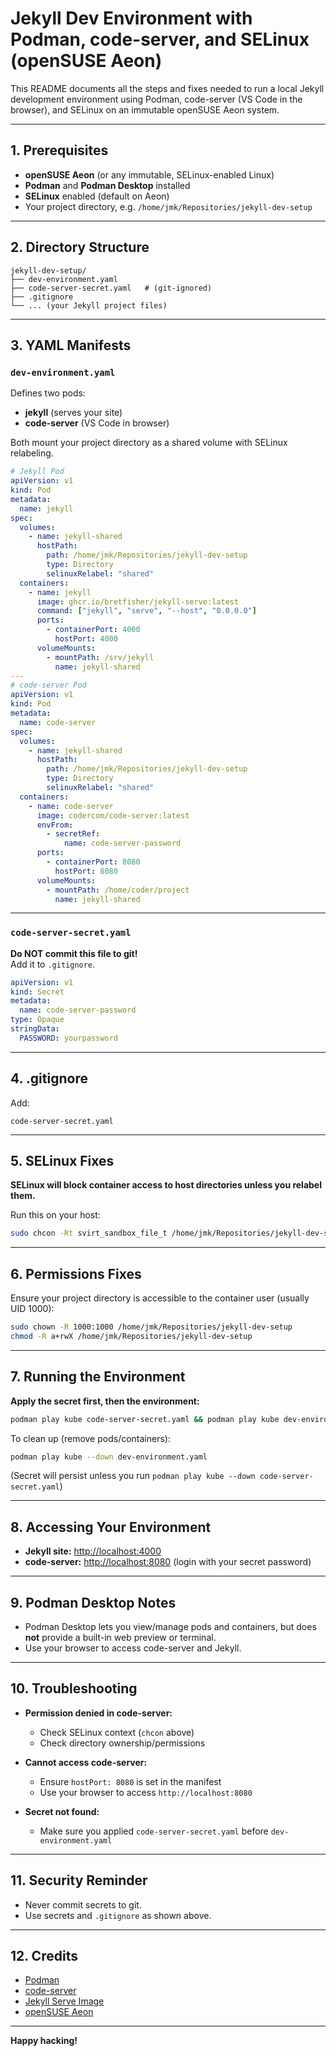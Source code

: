 # Jekyll Dev Environment with Podman, code-server, and SELinux (openSUSE Aeon)

This README documents all the steps and fixes needed to run a local Jekyll development environment using Podman, code-server (VS Code in the browser), and SELinux on an immutable openSUSE Aeon system.

---

## 1. Prerequisites

- **openSUSE Aeon** (or any immutable, SELinux-enabled Linux)
- **Podman** and **Podman Desktop** installed
- **SELinux** enabled (default on Aeon)
- Your project directory, e.g. `/home/jmk/Repositories/jekyll-dev-setup`

---

## 2. Directory Structure

```
jekyll-dev-setup/
├── dev-environment.yaml
├── code-server-secret.yaml   # (git-ignored)
├── .gitignore
└── ... (your Jekyll project files)
```

---

## 3. YAML Manifests

### `dev-environment.yaml`

Defines two pods:  
- **jekyll** (serves your site)
- **code-server** (VS Code in browser)

Both mount your project directory as a shared volume with SELinux relabeling.

```yaml
# Jekyll Pod
apiVersion: v1
kind: Pod
metadata:
  name: jekyll
spec:
  volumes:
    - name: jekyll-shared
      hostPath:
        path: /home/jmk/Repositories/jekyll-dev-setup
        type: Directory
        selinuxRelabel: "shared"
  containers:
    - name: jekyll
      image: ghcr.io/bretfisher/jekyll-serve:latest
      command: ["jekyll", "serve", "--host", "0.0.0.0"]
      ports:
        - containerPort: 4000
          hostPort: 4000
      volumeMounts:
        - mountPath: /srv/jekyll
          name: jekyll-shared
---
# code-server Pod
apiVersion: v1
kind: Pod
metadata:
  name: code-server
spec:
  volumes:
    - name: jekyll-shared
      hostPath:
        path: /home/jmk/Repositories/jekyll-dev-setup
        type: Directory
        selinuxRelabel: "shared"
  containers:
    - name: code-server
      image: codercom/code-server:latest
      envFrom:
        - secretRef:
            name: code-server-password
      ports:
        - containerPort: 8080
          hostPort: 8080
      volumeMounts:
        - mountPath: /home/coder/project
          name: jekyll-shared
```

---

### `code-server-secret.yaml`

**Do NOT commit this file to git!**  
Add it to `.gitignore`.

```yaml
apiVersion: v1
kind: Secret
metadata:
  name: code-server-password
type: Opaque
stringData:
  PASSWORD: yourpassword
```

---

## 4. .gitignore

Add:
```
code-server-secret.yaml
```

---

## 5. SELinux Fixes

**SELinux will block container access to host directories unless you relabel them.**

Run this on your host:
```bash
sudo chcon -Rt svirt_sandbox_file_t /home/jmk/Repositories/jekyll-dev-setup
```

---

## 6. Permissions Fixes

Ensure your project directory is accessible to the container user (usually UID 1000):

```bash
sudo chown -R 1000:1000 /home/jmk/Repositories/jekyll-dev-setup
chmod -R a+rwX /home/jmk/Repositories/jekyll-dev-setup
```

---

## 7. Running the Environment

**Apply the secret first, then the environment:**

```bash
podman play kube code-server-secret.yaml && podman play kube dev-environment.yaml
```

To clean up (remove pods/containers):
```bash
podman play kube --down dev-environment.yaml
```
(Secret will persist unless you run `podman play kube --down code-server-secret.yaml`)

---

## 8. Accessing Your Environment

- **Jekyll site:** [http://localhost:4000](http://localhost:4000)
- **code-server:** [http://localhost:8080](http://localhost:8080) (login with your secret password)

---

## 9. Podman Desktop Notes

- Podman Desktop lets you view/manage pods and containers, but does **not** provide a built-in web preview or terminal.
- Use your browser to access code-server and Jekyll.

---

## 10. Troubleshooting

- **Permission denied in code-server:**  
  - Check SELinux context (`chcon` above)
  - Check directory ownership/permissions

- **Cannot access code-server:**  
  - Ensure `hostPort: 8080` is set in the manifest
  - Use your browser to access `http://localhost:8080`

- **Secret not found:**  
  - Make sure you applied `code-server-secret.yaml` before `dev-environment.yaml`

---

## 11. Security Reminder

- Never commit secrets to git.
- Use secrets and `.gitignore` as shown above.

---

## 12. Credits

- [Podman](https://podman.io/)
- [code-server](https://github.com/coder/code-server)
- [Jekyll Serve Image](https://github.com/BretFisher/jekyll-serve)
- [openSUSE Aeon](https://en.opensuse.org/Portal:MicroOS)

---

**Happy hacking!**